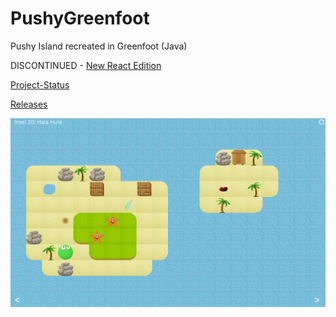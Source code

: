 # PushyGreenfoot

Pushy Island recreated in Greenfoot (Java)

DISCONTINUED - [New React Edition](https://github.com/FoxtrotSierra6829/Pushy-React)

[Project-Status](https://github.com/FoxtrotSierra6829/PushyGreenfoot/projects/1)

[Releases](https://github.com/FoxtrotSierra6829/PushyGreenfoot/releases)

![alt text](https://github.com/FoxtrotSierra6829/PushyGreenfoot/blob/main/Preview.png?raw=true)
